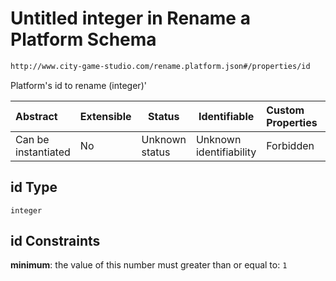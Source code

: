 # Untitled integer in Rename a Platform Schema

```txt
http://www.city-game-studio.com/rename.platform.json#/properties/id
```

Platform's id to rename (integer)'


| Abstract            | Extensible | Status         | Identifiable            | Custom Properties | Additional Properties | Access Restrictions | Defined In                                                                                 |
| :------------------ | ---------- | -------------- | ----------------------- | :---------------- | --------------------- | ------------------- | ------------------------------------------------------------------------------------------ |
| Can be instantiated | No         | Unknown status | Unknown identifiability | Forbidden         | Allowed               | none                | [rename-platform.schema.json\*](../out/rename-platform.schema.json "open original schema") |

## id Type

`integer`

## id Constraints

**minimum**: the value of this number must greater than or equal to: `1`
